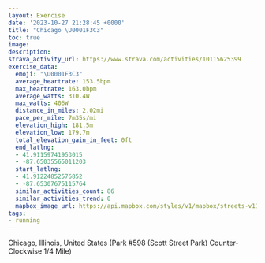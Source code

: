 ```yaml
---
layout: Exercise
date: '2023-10-27 21:28:45 +0000'
title: "Chicago \U0001F3C3"
toc: true
image:
description:
strava_activity_url: https://www.strava.com/activities/10115625399
exercise_data:
  emoji: "\U0001F3C3"
  average_heartrate: 153.5bpm
  max_heartrate: 163.0bpm
  average_watts: 310.4W
  max_watts: 406W
  distance_in_miles: 2.02mi
  pace_per_mile: 7m35s/mi
  elevation_high: 181.5m
  elevation_low: 179.7m
  total_elevation_gain_in_feet: 0ft
  end_latlng:
  - 41.91159741953015
  - -87.65035565011203
  start_latlng:
  - 41.91224852576852
  - -87.65307675115764
  similar_activities_count: 86
  similar_activities_trend: 0
  mapbox_image_url: https://api.mapbox.com/styles/v1/mapbox/streets-v11/static/path-5+787af2-1.0(i%7Bx~Fll~uOCsBBM%5Ca%40Ve%40d%40cAr%40iAHSIkEEwLGeABS%5CEDU%3Fc%40Ck%40%40%7B%40AsFBOBId%40a%40RKHAT%40ZCNDBL%40%60%40CvB%40~ADVNXVNL%40zAONKR%5B%40m%40G%7DCGQYYMEg%40Ee%40Fa%40JMNELE%5E%40nC%40%5EFRX%5CPF%5EEv%40CJCVSHSBS%3Fk%40GaCEWKUQK%5DGO%3Fs%40FQDKFKPIX%3Fx%40Bz%40Ap%40Df%40NVLJ%60A%3Fh%40GPGNQJU%40YCqCC%5DCKOSQKMC_%40AcAJOLO%60%40%3FlBBdA%40NHTPTPFlACPEJEV%5BFU%3FQAmBIaAQa%40QKk%40C_%40%40u%40Ai%40SYFo%40A%5DBOHCXDx%40%3FjCFf%40%40%60%40CvABnBApAD~HAz%40ADQDA%40AdA),pin-s-s+e5b22e(-87.65143,41.91173),pin-s-f+89ae00(-87.6488399999999,41.91096999999997)/auto/800x800?access_token=pk.eyJ1Ijoiam9zaGJlY2ttYW4iLCJhIjoiY205eWR2aDd1MWZ6djJrbXc4a3M0bWZleiJ9.XiG9OWkNcZk2QzjJbxLB4A
tags:
- running
---
```




Chicago, Illinois, United States (Park #598 (Scott Street Park) Counter-Clockwise 1/4 Mile)
